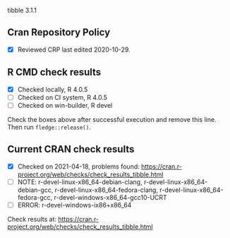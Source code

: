 tibble 3.1.1

## Cran Repository Policy

- [x] Reviewed CRP last edited 2020-10-29.

## R CMD check results

- [x] Checked locally, R 4.0.5
- [ ] Checked on CI system, R 4.0.5
- [ ] Checked on win-builder, R devel

Check the boxes above after successful execution and remove this line. Then run `fledge::release()`.

## Current CRAN check results

- [x] Checked on 2021-04-18, problems found: https://cran.r-project.org/web/checks/check_results_tibble.html
- [ ] NOTE: r-devel-linux-x86_64-debian-clang, r-devel-linux-x86_64-debian-gcc, r-devel-linux-x86_64-fedora-clang, r-devel-linux-x86_64-fedora-gcc, r-devel-windows-x86_64-gcc10-UCRT
- [ ] ERROR: r-devel-windows-ix86+x86_64

Check results at: https://cran.r-project.org/web/checks/check_results_tibble.html
